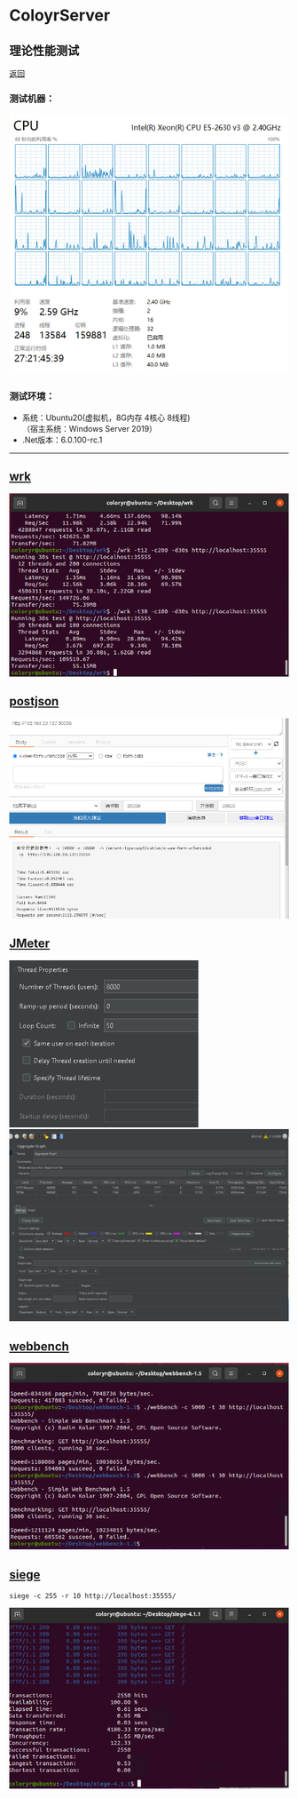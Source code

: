 # ColoyrServer

## 理论性能测试
[返回](../README.md)
### 测试机器：  
![测试环境](./pic/server.png)  
### 测试环境：  
- 系统：Ubuntu20(虚拟机，8G内存 4核心 8线程)  
  （宿主系统：Windows Server 2019）
- .Net版本：6.0.100-rc.1
-------------------
## [wrk](https://github.com/wg/wrk)
![结果](./pic/wrk.png)  
## [postjson](http://coolaf.com/)  
![结果](./pic/postjson.png)  
## [JMeter](https://jmeter.apache.org/)
![配置](./pic/jmeter1.png)  
![结果](./pic/jmeter2.png)  
## [webbench](https://github.com/EZLippi/WebBench)
![结果](./pic/webbench.png)  
## [siege](https://github.com/JoeDog/siege)
```
siege -c 255 -r 10 http://localhost:35555/
```
![结果](./pic/siege.png)  